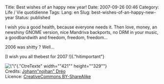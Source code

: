 Title: Best wishes of an happy new year!
Date: 2007-09-26 00:46
Category: Life / Vie quotidienne
Tags:
Lang: en
Slug: best-wishes-of-an-happy-new-year
Status: published

I wish you a good health, because everyone needs it. Then love, money, an newshiny GNOME version, nice Mandriva backports, no DRM in your music, a goodbandwith and freedom, freedom, freedom...  
  
2006 was shitty ? Well...  

<div style="\&quot;text-align:" center;\"="">

[I wish you all thebest for 2007 !]{.\"hitimportant\"}  
  
  
![\\"\\"](\%22http://idata.over-blog.com/0/50/48/55/santa.png\%22){.\"CtreTexte\" width="\"421\"" height="\"329\""}  
Credits: [Johann"nojhan" Dréo](\%22http://www.nojhan.net/geekscottes/index.php?strip=34\%22)  
Licence: [CreativeCommons BY-ShareAlike](\%22http://creativecommons.org/licenses/by-sa/2.0/\%22)

</div>
